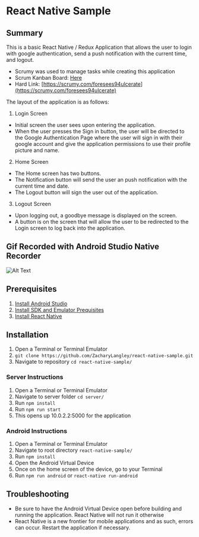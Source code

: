 # React Native Sample

## Summary
This is a basic React Native / Redux Application that allows the user to login with google authentication, send a push notification with the current time, and logout.
* Scrumy was used to manage tasks while creating this application
* Scrum Kanban Board: [Here](https://scrumy.com/foresees94ulcerate) 
* Hard Link: [https://scrumy.com/foresees94ulcerate](https://scrumy.com/foresees94ulcerate)

The layout of the application is as follows:

1. Login Screen
  * Initial screen the user sees upon entering the application.
  * When the user presses the Sign in button, the user will be directed to the Google Authentication Page where the user will sign in with their google account and give the application permissions to use their profile picture and name.

2. Home Screen
  * The Home screen has two buttons.
  * The Notification button will send the user an push notification with the current time and date.
  * The Logout button will sign the user out of the application.

3. Logout Screen
  * Upon logging out, a goodbye message is displayed on the screen.
  * A button is on the screen that will allow the user to be redirected to the Login screen to log back into the application.
  
## Gif Recorded with Android Studio Native Recorder

![Alt Text](https://github.com/zacharylangley/react-native-sample/blob/master/src/assets/screencap1.gif)

## Prerequisites

1. [Install Android Studio](https://developer.android.com/studio/)
2. [Install SDK and Emulator Prequisites](https://facebook.github.io/react-native/docs/getting-started.html)
3. [Install React Native](https://facebook.github.io/react-native/docs/getting-started.html)

## Installation
1. Open a Terminal or Terminal Emulator
2. `git clone https://github.com/ZacharyLangley/react-native-sample.git`
3. Navigate to repository `cd react-native-sample/`

### Server Instructions
1. Open a Terminal or Terminal Emulator
2. Navigate to server folder `cd server/`
3. Run `npm install`
4. Run `npm run start`
5. This opens up 10.0.2.2:5000 for the application

### Android Instructions
1. Open a Terminal or Terminal Emulator
2. Navigate to root directory `react-native-sample/`
3. Run `npm install`
4. Open the Android Virtual Device
5. Once on the home screen of the device, go to your Terminal
6. Run `npm run android` or `react-native run-android`

## Troubleshooting
* Be sure to have the Android Virtual Device open before building and running the application. React Native will not run it otherwise
* React Native is a new frontier for mobile applications and as such, errors can occur. Restart the application if necessary.
